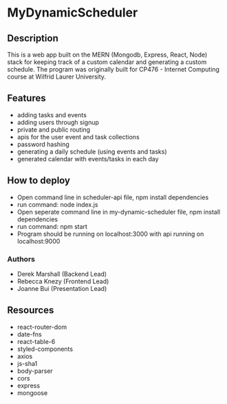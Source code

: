 # MyDynamicScheduler

## Description
This is a web app built on the MERN (Mongodb, Express, React, Node) stack for keeping track of a custom calendar and generating a custom schedule.
The program was originally built for CP476 - Internet Computing course at Wilfrid Laurer University.

## Features
- adding tasks and events
- adding users through signup
- private and public routing
- apis for the user event and task collections
- password hashing
- generating a daily schedule (using events and tasks)
- generated calendar with events/tasks in each day

## How to deploy
- Open command line in scheduler-api file, npm install dependencies
- run command: node index.js
- Open seperate command line in my-dynamic-scheduler file, npm install dependencies
- run command: npm start
- Program should be running on localhost:3000 with api running on localhost:9000

### Authors
- Derek Marshall (Backend Lead)
- Rebecca Knezy (Frontend Lead)
- Joanne Bui (Presentation Lead)

## Resources
- react-router-dom
- date-fns
- react-table-6
- styled-components
- axios
- js-sha1
- body-parser
- cors
- express
- mongoose
